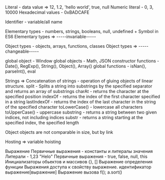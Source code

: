 Literal - data value => 12, 1.2, 'hello world', true, null
Numeric literal - 0, 3, 10000
Hexadecimal values - 0xBADCAFE

Identifier - variable/all name

Elementary types - numbers, strings, booleans, null, undefined + Symbol in ES6
Elementary types => -----invariable-----

Object types - objects, arrays, functions, classes
Object types => -----changeable-----

global object - Window
global objects - Math, JSON
constructor functions - Date(), RegExp(), String(), Object(), Array()
global functions - isNan(), parseInt(), eval

Strings =>
Concatenation of strings - operation of gluing objects of linear structure.
split - Splits a string into substrings by the specified separator and returns an array of substrings
charAt - returns the character at the specified position
indexOf - returns the index of the first character specified in a string
lastIndexOf - returns the index of the last character in the string of the specified character
toLowerCase() - lowercase all characters
toUpperCase() - uppercase
substring - returns a string between two given indices, not including indices
substr - returns a string starting at the specified index, the specified length

Object
objects are not comparable in size, but by link

Hosting => variable hoisting

Выражение
Первичные выражения - константы и литералы значения
Литерали - 1,23 "Helo"
Первичные выражения - true, false, null, this
Инициализаторы обьектов и массивов {}, []
Выражение определения функции
Выражения доступа к свойству выражение. идентификатор
выражение[выражение]
Выражение вызова f(); a.sort()
